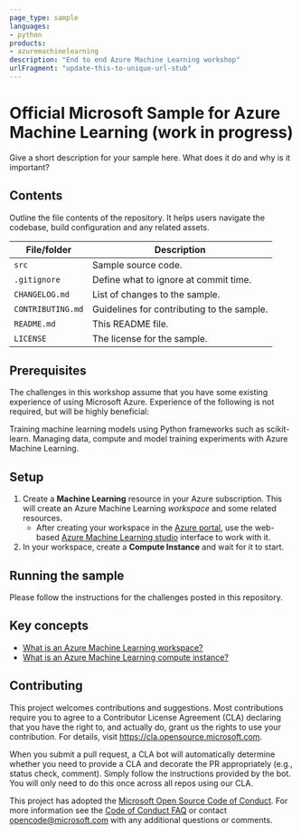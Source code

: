 ```yaml
---
page_type: sample
languages:
- python
products:
- azuremachinelearning
description: "End to end Azure Machine Learning workshop"
urlFragment: "update-this-to-unique-url-stub"
---
```


# Official Microsoft Sample for Azure Machine Learning (work in progress)

<!-- 
Guidelines on README format: https://review.docs.microsoft.com/help/onboard/admin/samples/concepts/readme-template?branch=master

Guidance on onboarding samples to docs.microsoft.com/samples: https://review.docs.microsoft.com/help/onboard/admin/samples/process/onboarding?branch=master

Taxonomies for products and languages: https://review.docs.microsoft.com/new-hope/information-architecture/metadata/taxonomies?branch=master
-->

Give a short description for your sample here. What does it do and why is it important?

## Contents

Outline the file contents of the repository. It helps users navigate the codebase, build configuration and any related assets.

| File/folder       | Description                                |
|-------------------|--------------------------------------------|
| `src`             | Sample source code.                        |
| `.gitignore`      | Define what to ignore at commit time.      |
| `CHANGELOG.md`    | List of changes to the sample.             |
| `CONTRIBUTING.md` | Guidelines for contributing to the sample. |
| `README.md`       | This README file.                          |
| `LICENSE`         | The license for the sample.                |

## Prerequisites

The challenges in this workshop assume that you have some existing experience of using Microsoft Azure. Experience of the following is not required, but will be highly beneficial:

Training machine learning models using Python frameworks such as scikit-learn.
Managing data, compute and model training experiments with Azure Machine Learning.

## Setup
1. Create a **Machine Learning** resource in your Azure subscription. This will create an Azure Machine Learning *workspace* and some related resources.
    * After creating your workspace in the [Azure portal](https://portal.azure.com), use the web-based [Azure Machine Learning studio](https://ml.azure.com) interface to work with it.
1. In your workspace, create a **Compute Instance** and wait for it to start.


## Running the sample

Please follow the instructions for the challenges posted in this repository.

## Key concepts

* [What is an Azure Machine Learning workspace?](https://docs.microsoft.com/azure/machine-learning/concept-workspace)
* [What is an Azure Machine Learning compute instance?](https://docs.microsoft.com/azure/machine-learning/concept-compute-instance)

## Contributing

This project welcomes contributions and suggestions.  Most contributions require you to agree to a
Contributor License Agreement (CLA) declaring that you have the right to, and actually do, grant us
the rights to use your contribution. For details, visit https://cla.opensource.microsoft.com.

When you submit a pull request, a CLA bot will automatically determine whether you need to provide
a CLA and decorate the PR appropriately (e.g., status check, comment). Simply follow the instructions
provided by the bot. You will only need to do this once across all repos using our CLA.

This project has adopted the [Microsoft Open Source Code of Conduct](https://opensource.microsoft.com/codeofconduct/).
For more information see the [Code of Conduct FAQ](https://opensource.microsoft.com/codeofconduct/faq/) or
contact [opencode@microsoft.com](mailto:opencode@microsoft.com) with any additional questions or comments.
